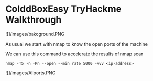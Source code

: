 # ColddBoxEasy TryHackme Walkthrough

![]/images/bakcground.PNG

As usual we start with nmap to know the open ports of the machine

We can use this command to accelerate the results of nmap scan

`nmap -T5 -n -Pn --open --min rate 5000 -vvv <ip-address>`

![]/images/Allports.PNG
